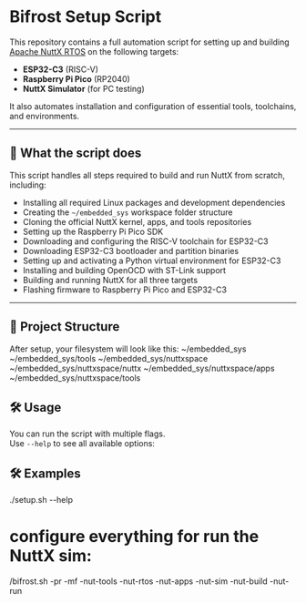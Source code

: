# Bifrost Setup Script

This repository contains a full automation script for setting up and building [Apache NuttX RTOS](https://nuttx.apache.org/) on the following targets:

- **ESP32-C3** (RISC-V)
- **Raspberry Pi Pico** (RP2040)
- **NuttX Simulator** (for PC testing)

It also automates installation and configuration of essential tools, toolchains, and environments.

---

## 🔧 What the script does

This script handles all steps required to build and run NuttX from scratch, including:

- Installing all required Linux packages and development dependencies
- Creating the `~/embedded_sys` workspace folder structure
- Cloning the official NuttX kernel, apps, and tools repositories
- Setting up the Raspberry Pi Pico SDK
- Downloading and configuring the RISC-V toolchain for ESP32-C3
- Downloading ESP32-C3 bootloader and partition binaries
- Setting up and activating a Python virtual environment for ESP32-C3
- Installing and building OpenOCD with ST-Link support
- Building and running NuttX for all three targets
- Flashing firmware to Raspberry Pi Pico and ESP32-C3

---

## 📁 Project Structure

After setup, your filesystem will look like this:
~/embedded_sys
~/embedded_sys/tools
~/embedded_sys/nuttxspace
~/embedded_sys/nuttxspace/nuttx
~/embedded_sys/nuttxspace/apps
~/embedded_sys/nuttxspace/tools


## 🛠️ Usage

You can run the script with multiple flags.  
Use `--help` to see all available options:


## 🛠️ Examples

./setup.sh --help

# configure everything for run the NuttX sim:
/bifrost.sh -pr -mf -nut-tools -nut-rtos -nut-apps -nut-sim -nut-build -nut-run

